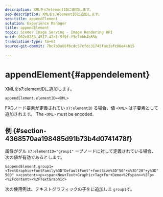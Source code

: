 ```yaml
---
description: XMLをs7elementIDに追加します。
seo-description: XMLをs7elementIDに追加します。
seo-title: appendElement
solution: Experience Manager
title: appendElement
topic: Scene7 Image Serving - Image Rendering API
uuid: 062c8288-4517-42a1-9f9f-f3c7bbb4b63b
translation-type: tm+mt
source-git-commit: 7bc7b3a86fbcdc57cfdc31745fae3afc06e44b15

---
```



# appendElement{#appendelement}

XMLをs7:elementIDに追加します。

`appendElement.elementID=<XML>`

FXGノード要素が定義されてい `s7:elementID` る場合、値 `<XML>` は子要素として追加されます。 The `<XML>` must be encoded.

## 例 {#section-4368570aa198485d91b73b4d0741478f}

属性がグル `s7:elementID="group1"` ープノードに対して定義されている場合、次の値が有効であるとします。

`&appendElement.group1=<TextGraphic+fontFamily%3D"DefaultFont"+fontSize%3D"50"+x%3D"20"+y%3D"500" ><content><p><span>New+Text+Graphic+Tag+For+Demo<%2Fspan><%2Fp><%2Fcontent><%2FTextGraphic>`

次の使用例は、テキストグラフィックの子をに追加しま `group1`す。
